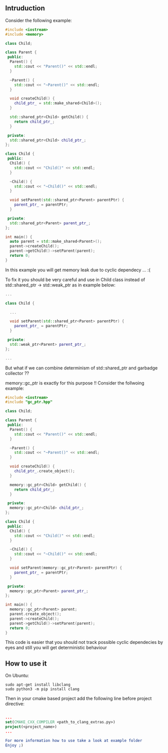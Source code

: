 ## Intruduction

Consider the following example:
```cpp
#include <iostream>
#include <memory>

class Child;

class Parent {
 public:
  Parent() {
    std::cout << "Parent()" << std::endl;
  }

  ~Parent() {
    std::cout << "~Parent()" << std::endl;
  }

  void createChild() {
    child_ptr_ = std::make_shared<Child>();
  }

  std::shared_ptr<Child> getChild() {
    return child_ptr_;
  }

 private:
  std::shared_ptr<Child> child_ptr_;
};

class Child {
 public:
  Child() {
    std::cout << "Child()" << std::endl;
  }

  ~Child() {
    std::cout << "~Child()" << std::endl;
  }

  void setParent(std::shared_ptr<Parent> parentPtr) {
    parent_ptr_ = parentPtr;
  }

 private:
  std::shared_ptr<Parent> parent_ptr_;
};

int main() {
  auto parent = std::make_shared<Parent>();
  parent->createChild();
  parent->getChild()->setParent(parent);
  return 0;
}
```

In this example you will get memory leak due to cyclic dependecy ... :(

To fix it you should be very careful and use in Child class instead of std::shared_ptr<Parent> -> std::weak_ptr<Parent> as in example below:

```cpp
...

class Child {

  ...

  void setParent(std::shared_ptr<Parent> parentPtr) {
    parent_ptr_ = parentPtr;
  }

 private:
  std::weak_ptr<Parent> parent_ptr_;
};

...
```

But what if we can combine determinism of std::shared_ptr and garbadge collector ??

memory::gc_ptr is exactly for this purpose !!
Consider the follwoing example:

```cpp
#include <iostream>
#include "gc_ptr.hpp"

class Child;

class Parent {
 public:
  Parent() {
    std::cout << "Parent()" << std::endl;
  }

  ~Parent() {
    std::cout << "~Parent()" << std::endl;
  }

  void createChild() {
    child_ptr_.create_object();
  }

  memory::gc_ptr<Child> getChild() {
    return child_ptr_;
  }

 private:
  memory::gc_ptr<Child> child_ptr_;
};

class Child {
 public:
  Child() {
    std::cout << "Child()" << std::endl;
  }

  ~Child() {
    std::cout << "~Child()" << std::endl;
  }

  void setParent(memory::gc_ptr<Parent> parentPtr) {
    parent_ptr_ = parentPtr;
  }

 private:
  memory::gc_ptr<Parent> parent_ptr_;
};

int main() {
  memory::gc_ptr<Parent> parent;
  parent.create_object();
  parent->createChild();
  parent->getChild()->setParent(parent);
  return 0;
}
```

This code is easier that you should not track possible cyclic dependecies by eyes and still you will get deterministic behaviour

## How to use it
On Ubuntu:
```console
sudo apt-get install libclang
sudo python3 -m pip install clang
```

Then in your cmake based project add the following line before project directive:
```cmake

...
set(CMAKE_CXX_COMPILER <path_to_clang_extras.py>)
project(<project_name>)
...

For more information how to use take a look at example folder
Enjoy ;)
```
